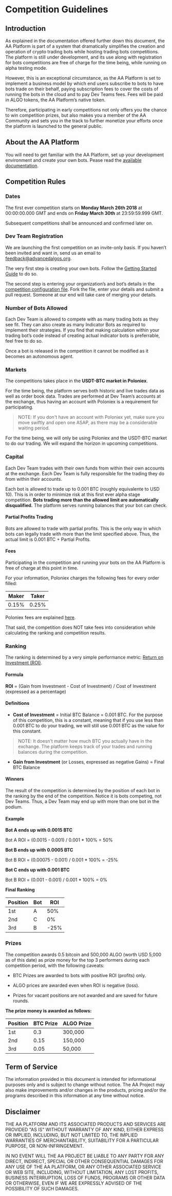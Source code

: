 # Competition Guidelines

## Introduction

As explained in the documentation offered further down this document, the AA Platform is part of a system that dramatically simplifies the creation and operation of crypto trading bots while hosting trading bots competitions. The platform is still under development, and its use along with registration for bots competitions are free of charge for the time being, while running on alpha testing mode.

However, this is an exceptional circumstance, as the AA Platform is set to implement a business model by which end users subscribe to bots to have bots trade on their behalf, paying subscription fees to cover the costs of running the bots in the cloud and to pay Dev Teams fees. Fees will be paid in ALGO tokens, the AA Platform’s native token.

Therefore, participating in early competitions not only offers you the chance to win competition prizes, but also makes you a member of the AA Community and sets you in the track to further monetize your efforts once the platform is launched to the general public.

## About the AA Platform

You will need to get familiar with the AA Platform, set up your development environment and create your own bots. Pease read the [available documentation](https://github.com/AdvancedAlgos/Documentation/wiki).

## Competition Rules

### Dates

The first ever competition starts on **Monday March 26th 2018** at 00:00:00.000 GMT and ends on **Friday March 30th** at 23:59:59.999 GMT. 

Subsequent competitions shall be announced and confirmed later on.

### Dev Team Registration

We are launching the first competition on an invite-only basis. If you haven’t been invited and want in, send us an email to feedback@advancedalgos.org.

The very first step is creating your own bots. Follow the [Getting Started Guide](https://github.com/AdvancedAlgos/Documentation/wiki/Overview) to do so.

The second step is entering your organization’s and bot’s details in the [competition configuration file](https://github.com/AAArena/First-Closed-Doors-Competition/blob/master/this.competition.config.json). Fork the file, enter your details and submit a pull request. Someone at our end will take care of merging your details.

### Number of Bots Allowed

Each Dev Team is allowed to compete with as many trading bots as they see fit. They can also create as many Indicator Bots as required to implement their strategies. If you find that making calculation within your trading bot’s code instead of creating actual indicator bots is preferrable, feel free to do so.

Once a bot is released in the competition it cannot be modified as it becomes an autonomous agent.

### Markets

The competitions takes place in the **USDT-BTC market in Poloniex**.

For the time being, the platform serves both historic and live trades data as well as order book data. Trades are performed at Dev Team’s accounts at the exchange, thus having an account with Poloniex is a requirement for participating. 

> NOTE: If you don't have an account with Poloniex yet, make sure you move swiftly and open one ASAP, as there may be a considerable waiting period.

For the time being, we will only be using Poloniex and the USDT-BTC market to do our trading. We will expand the horizon in upcoming competitions.

### Capital

Each Dev Team trades with their own funds from within their own accounts at the exchange. Each Dev Team is fully responsible for the trading they do from within their accounts.

Each bot is allowed to trade up to 0.001 BTC (roughly equivalente to USD 10). This is in order to minimize risk at this first ever alpha stage competition. **Bots trading more than the allowed limit are automatically disqualified.** The platform serves running balances that your bot can check.

#### Partial Profits Trading

Bots are allowed to trade with partial profits. This is the only way in which bots can legally trade with more than the limit specified above. Thus, the actual limit is 0.001 BTC + Partial Profits.

#### Fees

Participating in the competition and running your bots on the AA Platform is free of charge at this point in time.

For your information, Poloniex charges the following fees for every order filled:

| **Maker** | **Taker** |
|-----------|-----------|
| 0.15% | 0.25% |

Poloniex fees are explained [here](https://poloniex.com/fees/).

That said, the competition does NOT take fees into consideration while calculating the ranking and competition results.

### Ranking

The ranking is determined by a very simple performance metric: [Return on Investment (ROI)](https://www.investopedia.com/terms/r/returnoninvestment.asp).

#### Formula

**ROI** = (Gain from Investment - Cost of Investment) / Cost of Investment (expressed as a percentage)

#### Definitions

* **Cost of Investment** = Initial BTC Balance = 0.001 BTC. For the purpose of this competition, this is a constant, meaning that if you use less than 0.001 BTC to do your trading, we will still use 0.001 BTC as the value for this constant.

> NOTE: It doesn’t matter how much BTC you actually have in the exchange. The platform keeps track of your trades and running balances during the competition.

* **Gain from Investment** (or Losses, expressed as negative Gains) = Final BTC Balance

#### Winners

The result of the competition is determined by the position of each bot in the ranking by the end of the competition. Notice it is bots competing, not Dev Teams. Thus, a Dev Team may end up with more than one bot in the podium.

#### Example

**Bot A ends up with 0.0015 BTC**

Bot A ROI = (0.0015 - 0.001) / 0.001 * 100% = 50%

**Bot B ends up with 0.0005 BTC**

Bot B ROI = (0.00075 - 0.001) / 0.001 * 100% = -25%

**Bot C ends up with 0.001 BTC**

Bot B ROI = (0.001 - 0.001) / 0.001 * 100% = 0%

**Final Ranking**

| **Position** | **Bot** | **ROI** |
|-----------|-----------|-----------|
| 1st | A | 50% |
| 2nd | C | 0% |
| 3rd | B | -25% |

### Prizes

The competition awards 0.5 bitcoin and 500,000 ALGO (worth USD 5,000 as of this date) as prize money for the top 3 performers during each competition period, with the following caveats:

* BTC Prizes are awarded to bots with positive ROI (profits) only.

* ALGO prices are awarded even when ROI is negative (loss).

* Prizes for vacant positions are not awarded and are saved for future rounds.

**The prize money is awarded as follows:**

| **Position** | **BTC Prize** | **ALGO Prize** |
|-----------|-----------|-----------|
| 1st | 0.3 | 300,000 |
| 2nd | 0.15 | 150,000 |
| 3rd | 0.05 | 50,000 |

## Term of Service

The information provided in this document is intended for informational purposes only and is subject to change without notice. The AA Project may also make improvements and/or changes in the products, pricing and/or the programs described in this information at any time without notice.

## Disclaimer

THE AA PLATFORM AND ITS ASSOCIATED PRODUCTS AND SERVICES ARE PROVIDED "AS IS" WITHOUT WARRANTY OF ANY KIND, EITHER EXPRESS OR IMPLIED, INCLUDING, BUT NOT LIMITED TO, THE IMPLIED WARRANTIES OF MERCHANTABILITY, SUITABILITY FOR A PARTICULAR PURPOSE, OR NON-INFRINGEMENT.

IN NO EVENT WILL THE AA PROJECT BE LIABLE TO ANY PARTY FOR ANY DIRECT, INDIRECT, SPECIAL OR OTHER CONSEQUENTIAL DAMAGES FOR ANY USE OF THE AA PLATFORM, OR ANY OTHER ASSOCIATED SERVICE OR WEB SITE, INCLUDING, WITHOUT LIMITATION, ANY LOST PROFITS, BUSINESS INTERRUPTION, LOSS OF FUNDS, PROGRAMS OR OTHER DATA OR OTHERWISE, EVEN IF WE ARE EXPRESSLY ADVISED OF THE POSSIBILITY OF SUCH DAMAGES.

